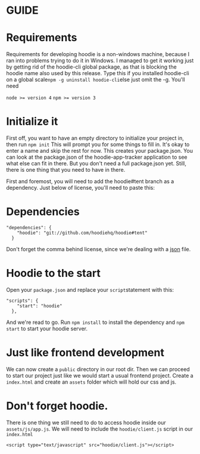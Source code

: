 # GUIDE

# Requirements

Requirements for developing hoodie is a non-windows machine, because I ran into problems trying to do it in Windows.
I managed to get it working just by getting rid of the hoodie-cli global package, as that is blocking the hoodie name also used by this release. Type this if you installed hoodie-cli on a global scale```npm -g uninstall hoodie-cli```else just omit the -g. 
You'll need

`node >= version 4`
`npm >= version 3`

# Initialize it

First off, you want to have an empty directory to initialize your project in, then run 
```npm init```
This will prompt you for some things to fill in. It's okay to enter a name and skip the rest for now. This creates your package.json.
You can look at the package.json of the hoodie-app-tracker application to see what else can fit in there.
But you don't need a full package.json yet. Still, there is one thing that you need to have in there.

First and foremost, you will need to add the hoodie#tent branch as a dependency.
Just below of license, you'll need to paste this:

# Dependencies

```
"dependencies": {
    "hoodie": "git://github.com/hoodiehq/hoodie#tent"
  }
```

Don't forget the comma behind license, since we're dealing with a [json](http://json-schema.org/example1.html) file.

# Hoodie to the start

Open your `package.json` and replace your `script`statement with this:
``` 
"scripts": {
    "start": "hoodie"
  },
```

And we're read to go. Run `npm install` to install the dependency and `npm start` to start your hoodie server.

# Just like frontend development

We can now create a `public` directory in our root dir. Then we can proceed to start our project just like we would start a usual frontend project.
Create a `index.html` and create an `assets` folder which will hold our css and js.

# Don't forget hoodie.

There is one thing we still need to do to access hoodie inside our `assets/js/app.js`. We will need to include the `hoodie/client.js` script in our `index.html`

```
<script type="text/javascript" src="hoodie/client.js"></script>
```
